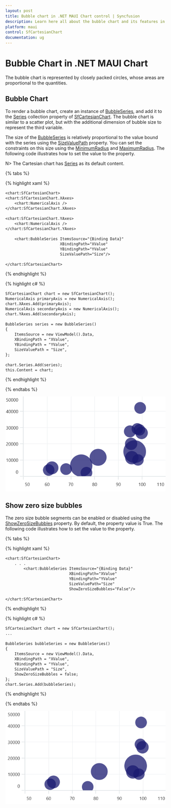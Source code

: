 ```yaml
---
layout: post
title: Bubble chart in .NET MAUI Chart control | Syncfusion
description: Learn here all about the bubble chart and its features in Syncfusion .NET MAUI Chart (SfCartesianChart) control.
platform: maui
control: SfCartesianChart
documentation: ug
---
```


# Bubble Chart in .NET MAUI Chart

The bubble chart is represented by closely packed circles, whose areas are proportional to the quantities.

## Bubble Chart

To render a bubble chart, create an instance of [BubbleSeries](https://help.syncfusion.com/cr/maui/Syncfusion.Maui.Charts.BubbleSeries.html), and add it to the [Series](https://help.syncfusion.com/cr/maui/Syncfusion.Maui.Charts.SfCartesianChart.html#Syncfusion_Maui_Charts_SfCartesianChart_Series) collection property of [SfCartesianChart](https://help.syncfusion.com/cr/maui/Syncfusion.Maui.Charts.SfCartesianChart.html?tabs=tabid-1). The bubble chart is similar to a scatter plot, but with the additional dimension of bubble size to represent the third variable. 

The size of the [BubbleSeries](https://help.syncfusion.com/cr/maui/Syncfusion.Maui.Charts.BubbleSeries.html) is relatively proportional to the value bound with the series using the [SizeValuePath](https://help.syncfusion.com/cr/maui/Syncfusion.Maui.Charts.BubbleSeries.html#Syncfusion_Maui_Charts_BubbleSeries_SizeValuePath) property. You can set the constraints on this size using the [MinimumRadius](https://help.syncfusion.com/cr/maui/Syncfusion.Maui.Charts.BubbleSeries.html#Syncfusion_Maui_Charts_BubbleSeries_MinimumRadius) and [MaximumRadius](https://help.syncfusion.com/cr/maui/Syncfusion.Maui.Charts.BubbleSeries.html#Syncfusion_Maui_Charts_BubbleSeries_MaximumRadius). The following code illustrates how to set the value to the property. 

N> The Cartesian chart has [Series](https://help.syncfusion.com/cr/maui/Syncfusion.Maui.Charts.SfCartesianChart.html#Syncfusion_Maui_Charts_SfCartesianChart_Series) as its default content.

{% tabs %}

{% highlight xaml %}

    <chart:SfCartesianChart>
    <chart:SfCartesianChart.XAxes>
        <chart:NumericalAxis />
    </chart:SfCartesianChart.XAxes>

    <chart:SfCartesianChart.YAxes>
        <chart:NumericalAxis />
    </chart:SfCartesianChart.YAxes>  
                
        <chart:BubbleSeries ItemsSource="{Binding Data}"
                            XBindingPath="XValue"
                            YBindingPath="YValue"
                            SizeValuePath="Size"/>

    </chart:SfCartesianChart>

{% endhighlight %}

{% highlight c# %}

    SfCartesianChart chart = new SfCartesianChart();
    NumericalAxis primaryAxis = new NumericalAxis();
    chart.XAxes.Add(primaryAxis);
    NumericalAxis secondaryAxis = new NumericalAxis();
    chart.YAxes.Add(secondaryAxis);

    BubbleSeries series = new BubbleSeries()
    {
        ItemsSource = new ViewModel().Data,
        XBindingPath = "XValue",
        YBindingPath = "YValue",
        SizeValuePath = "Size",
    };

    chart.Series.Add(series);
    this.Content = chart;

{% endhighlight %}

{% endtabs %}

![Bubble chart type in MAUI Chart](Chart-Types_images/BubbleBasisImage.png)

## Show zero size bubbles
The zero size bubble segments can be enabled or disabled using the [ShowZeroSizeBubbles](https://help.syncfusion.com/cr/maui/Syncfusion.Maui.Charts.BubbleSeries.html#Syncfusion_Maui_Charts_BubbleSeries_ShowZeroSizeBubbles) property. By default, the property value is True. The following code illustrates how to set the value to the property.

{% tabs %}

{% highlight xaml %}

    <chart:SfCartesianChart>
        . . .
            <chart:BubbleSeries ItemsSource="{Binding Data}"
                                XBindingPath="XValue"
                                YBindingPath="YValue"
                                SizeValuePath="Size"
                                ShowZeroSizeBubbles="False"/>

    </chart:SfCartesianChart>

{% endhighlight %}

{% highlight c# %}

    SfCartesianChart chart = new SfCartesianChart();
    ...

    BubbleSeries bubbleSeries = new BubbleSeries() 
    { 
        ItemsSource = new ViewModel().Data,
        XBindingPath = "XValue",
        YBindingPath = "YValue",
        SizeValuePath = "Size",
        ShowZeroSizeBubbles = false;
    };
    chart.Series.Add(bubbleSeries);

{% endhighlight %}

{% endtabs %}

![ShowZeroSize bubble  type in MAUI Chart](Chart-Types_images/ShowZeroSizeBubble.png)